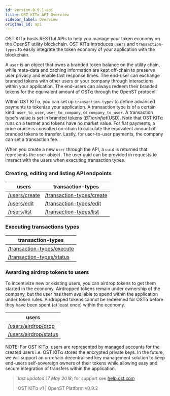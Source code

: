 ```yaml
---
id: version-0.9.1-api
title: OST KIT⍺ API Overview
sidebar_label: Overview
original_id: api
---
```


OST KIT⍺ hosts RESTful APIs to help you manage your token economy on the OpenST utility blockchain.  OST KIT⍺ introduces `users` and `transaction-types` to easily integrate the token economy of your application with the blockchain.

A `user` is an object that owns a branded token balance on the utility chain, while meta-data and caching information are kept off-chain to preserve user privacy and enable fast response times.  The end-user can exchange branded tokens with other users or your company through interactions within your application.  The end-users can always redeem their branded tokens for the equivalent amount of OST⍺ through the OpenST protocol.

Within OST KIT⍺, you can set up `transaction-types` to define advanced payments to tokenize your application. A transaction type is of a certain kind: `user_to_user`, `user_to_company`, or `company_to_user`. A transaction type's value is set in branded tokens ($BT) or in fiat ($USD). Note that OST KIT⍺ runs on a testnet and tokens have no market value.  For fiat payments, a price oracle is consulted on-chain to calculate the equivalent amount of branded tokens to transfer.  Lastly, for user-to-user payments, the company can set a transaction fee.

When you create a new `user` through the API, a `uuid` is returned that represents the user object.  The user uuid can be provided in requests to interact with the users when executing transaction types.

### Creating, editing and listing API endpoints

| users          | transaction-types         |
|----------------|---------------------------|
| [/users/create](api_users_create.html)  | [/transaction-types/create](api_transaction-types_create.html)   |
| [/users/edit](api_users_edit.html)      | [/transaction-types/edit](api_transaction-types_edit.html)       |
| [/users/list](api_users_list.html)      | [/transaction-types/list](api_transaction-types_list.html)       |

### Executing transactions types

| transaction-types         |
|---------------------------|
| [/transaction-types/execute](api_transaction-types_execute.html) |
| [/transaction-types/status](api_transaction-types_status.html)   |

### Awarding airdrop tokens to users

To incentivize new or existing users, you can airdrop tokens to get them started in the economy. Airdropped tokens remain under ownership of the company, but the user has them available to spend within the application under token rules.  Airdropped tokens cannot be redeemed for OST⍺ before they have been spent (at least once) within the economy.

| users        |
|----------------|
| [/users/airdrop/drop](api_airdrop_drop.html)     |
| [/users/airdrop/status](api_airdrop_status.html) |

NOTE: For OST KIT⍺, users are represented by managed accounts for the created users i.e. OST KIT⍺ stores the encrypted private keys. In the future, we will support an on-chain decentralised key management solution to keep end-users self-sovereign owners of their tokens while allowing easy and secure integration of transfers within the application.

>_last updated 17 May 2018_; for support see [<u>help.ost.com</u>](https://help.ost.com)
>
> OST KIT⍺ v1 | OpenST Platform v0.9.2
